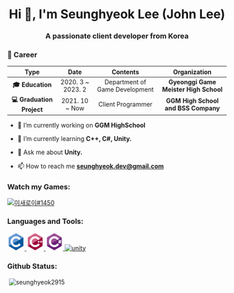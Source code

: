 <h1 align="center">Hi 👋, I'm Seunghyeok Lee (John Lee)</h1>
<h3 align="center">A passionate client developer from Korea</h3>

### :purple_heart: Career

| **Type** | **Date** | **Contents** | **Organization** |
|:--------:|:--------:|:--------:|:--------:|
| **:mortar_board: Education** | 2020. 3 ~ 2023. 2 | Department of Game Development | **Gyeonggi Game Meister High School** |
| **💻 Graduation Project** | 2021. 10 ~ Now | Client Programmer | **GGM High School and BSS Company** |

- 🔭 I’m currently working on **GGM HighSchool**

- 🌱 I’m currently learning **C++, C#, Unity.**

- 💬 Ask me about **Unity.**

- 📫 How to reach me **seunghyeok.dev@gmail.com**

<h3 align="left">Watch my Games:</h3>
<p align="left">
<a href="https://www.youtube.com/channel/UCsEzm65mFUbIfGwFTk1nHDA/videos" target="blank"><img align="center" src="https://cdn.jsdelivr.net/npm/simple-icons@3.0.1/icons/youtube.svg" alt="이새로이#1450" height="30" width="40" /></a>
</p>

<h3 align="left">Languages and Tools:</h3>
<p align="left"> 
  <a href="https://www.cprogramming.com/" target="_blank"> <img src="https://raw.githubusercontent.com/devicons/devicon/master/icons/c/c-original.svg" alt="c" width="40" height="40"/> </a> 
  <a href="https://www.w3schools.com/cpp/" target="_blank"> <img src="https://raw.githubusercontent.com/devicons/devicon/master/icons/cplusplus/cplusplus-original.svg" alt="cplusplus" width="40" height="40"/> </a> 
  <a href="https://www.w3schools.com/cs/" target="_blank"> <img src="https://raw.githubusercontent.com/devicons/devicon/master/icons/csharp/csharp-original.svg" alt="csharp" width="40" height="40"/> </a> <a href="https://unity.com/" target="_blank"> <img src="https://www.vectorlogo.zone/logos/unity3d/unity3d-icon.svg" alt="unity" width="40" height="40"/> </a> </p>

<h3 align="left">Github Status:</h3>
<p>&nbsp;<img align="center" src="https://github-readme-stats.vercel.app/api?username=seunghyeok2915&show_icons=true&locale=en" alt="seunghyeok2915" /></p>
